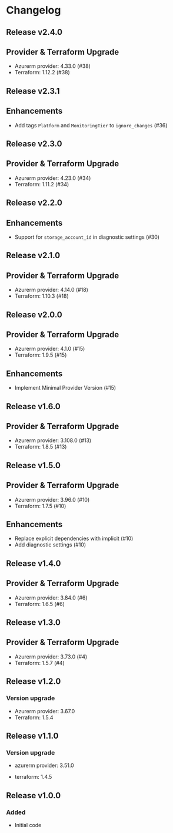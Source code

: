 # Changelog

## Release v2.4.0

## Provider & Terraform Upgrade
- Azurerm provider: 4.33.0 (#38)
- Terraform: 1.12.2 (#38)
   
## Release v2.3.1

## Enhancements

- Add tags `Platform` and `MonitoringTier` to `ignore_changes` (#36)


   
## Release v2.3.0

## Provider & Terraform Upgrade
- Azurerm provider: 4.23.0 (#34)
- Terraform: 1.11.2 (#34)
   
## Release v2.2.0

## Enhancements

- Support for `storage_account_id` in diagnostic settings (#30)


   
## Release v2.1.0

## Provider & Terraform Upgrade
- Azurerm provider: 4.14.0 (#18)
- Terraform: 1.10.3 (#18)
   
## Release v2.0.0

## Provider & Terraform Upgrade
- Azurerm provider: 4.1.0 (#15)
- Terraform: 1.9.5 (#15)
## Enhancements
- Implement Minimal Provider Version (#15)
   
## Release v1.6.0

## Provider & Terraform Upgrade
- Azurerm provider: 3.108.0 (#13)
- Terraform: 1.8.5 (#13)
   
## Release v1.5.0

## Provider & Terraform Upgrade

- Azurerm provider: 3.96.0 (#10)
- Terraform: 1.7.5 (#10)

## Enhancements

- Replace explicit dependencies with implicit (#10)
- Add diagnostic settings (#10)
   
## Release v1.4.0

## Provider & Terraform Upgrade
- Azurerm provider: 3.84.0 (#6)
- Terraform: 1.6.5 (#6)
   
## Release v1.3.0

## Provider & Terraform Upgrade
- Azurerm provider: 3.73.0 (#4)
- Terraform: 1.5.7 (#4)

   
## Release v1.2.0

### Version upgrade
- Azurerm provider: 3.67.0
- Terraform: 1.5.4
   
## Release v1.1.0

### Version upgrade

- azurerm provider: 3.51.0

- terraform: 1.4.5
   
## Release v1.0.0

### Added
- Initial code
   